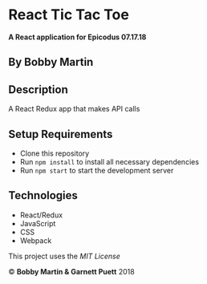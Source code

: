 # React Tic Tac Toe
**A React application for Epicodus 07.17.18**

## By Bobby Martin

## Description
A React Redux app that makes API calls

## Setup Requirements

* Clone this repository
* Run `npm install` to install all necessary dependencies
* Run `npm start` to start the development server

## Technologies
* React/Redux
* JavaScript
* CSS
* Webpack

This project uses the _MIT License_  

&copy; **Bobby Martin & Garnett Puett** 2018
